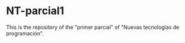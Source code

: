 # NT-parcial1
This is the repository of the "primer parcial" of "Nuevas tecnologías de programación".
